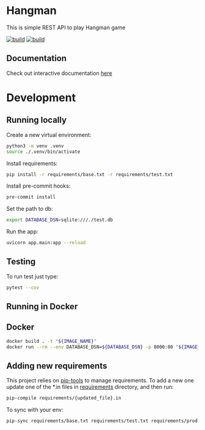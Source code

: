 # Hangman

This is simple REST API to play Hangman game

[![build](https://github.com/unmade/hangman/workflows/Lint%20and%20Test/badge.svg)](https://github.com/unmade/hangman/blob/master/.github/workflows/lint-and-test.yml)
[![build](https://github.com/unmade/hangman/workflows/Deploy/badge.svg)](https://github.com/unmade/hangman/blob/master/.github/workflows/deploy.yml)

## Documentation

Check out interactive documentation [here](https://apihangman.herokuapp.com/docs)

# Development

## Running locally

Create a new virtual environment:

```bash
python3 -m venv .venv
source ./.venv/bin/activate
```

Install requirements:

```bash
pip install -r requirements/base.txt -r requirements/test.txt
```

Install pre-commit hooks:

```bash
pre-commit install
```

Set the path to db:
```bash
export DATABASE_DSN=sqlite:///./test.db
```

Run the app:

```bash
uvicorn app.main:app --reload
```

## Testing

To run test just type:

```bash
pytest --cov
```

## Running in Docker

## Docker

```bash
docker build . -t "${IMAGE_NAME}"
docker run --rm --env DATABASE_DSN=${DATABASE_DSN} -p 8000:80 "${IMAGE_NAME}"
```

## Adding new requirements

This project relies on [pip-tools](https://github.com/jazzband/pip-tools) to manage requirements.
To add a new one update one of the *.in files in [requirements](requirements) directory,
and then run:

```bash
pip-compile requirements/{updated_file}.in
```

To sync with your env:

```bash
pip-sync requirements/base.txt requirements/test.txt requirements/prod.txt
```
